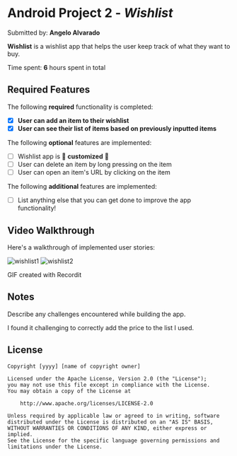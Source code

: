 # Android Project 2 - *Wishlist*

Submitted by: **Angelo Alvarado**

**Wishlist** is a wishlist app that helps the user keep track of what they want to buy.

Time spent: **6** hours spent in total

## Required Features

The following **required** functionality is completed:

- [x] **User can add an item to their wishlist**
- [x] **User can see their list of items based on previously inputted items**

The following **optional** features are implemented:

- [ ] Wishlist app is 🎨 **customized** 🎨
- [ ] User can delete an item by long pressing on the item
- [ ] User can open an item's URL by clicking on the item

The following **additional** features are implemented:

* [ ] List anything else that you can get done to improve the app functionality!

## Video Walkthrough

Here's a walkthrough of implemented user stories:

![wishlist1](https://user-images.githubusercontent.com/83144033/191899795-fa849558-b7e1-4305-b77e-57cbbea21643.gif)
![wishlist2](https://user-images.githubusercontent.com/83144033/191899797-8ba8eef2-8627-4b37-ad27-9e00c5465b72.gif)

GIF created with Recordit  

## Notes

Describe any challenges encountered while building the app.

I found it challenging to correctly add the price to the list I used.

## License

    Copyright [yyyy] [name of copyright owner]

    Licensed under the Apache License, Version 2.0 (the "License");
    you may not use this file except in compliance with the License.
    You may obtain a copy of the License at

        http://www.apache.org/licenses/LICENSE-2.0

    Unless required by applicable law or agreed to in writing, software
    distributed under the License is distributed on an "AS IS" BASIS,
    WITHOUT WARRANTIES OR CONDITIONS OF ANY KIND, either express or implied.
    See the License for the specific language governing permissions and
    limitations under the License.
